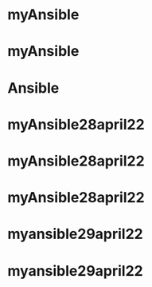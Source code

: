 # myAnsible
# myAnsible
# Ansible
# myAnsible28april22
# myAnsible28april22
# myAnsible28april22
# myansible29april22
# myansible29april22
